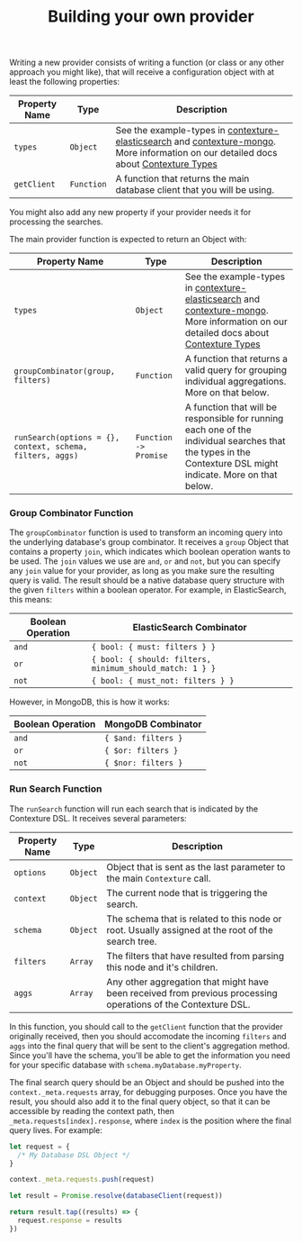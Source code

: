 ﻿---
title: Building your own provider
---

Writing a new provider consists of writing a function (or class or
any other approach you might like), that will receive a configuration
object with at least the following properties:

| Property Name | Type       | Description                                                                                                                                                                                                                                                                   |
| ------------- | ---------- | ----------------------------------------------------------------------------------------------------------------------------------------------------------------------------------------------------------------------------------------------------------------------------- |
| `types`       | `Object`   | See the example-types in [contexture-elasticsearch](https://github.com/smartprocure/contexture-elasticsearch) and [contexture-mongo](https://github.com/smartprocure/contexture-mongo). More information on our detailed docs about [Contexture Types](../types/diy-types.md) |
| `getClient`   | `Function` | A function that returns the main database client that you will be using.                                                                                                                                                                                                      |

You might also add any new property if your provider needs it for
processing the searches.

The main provider function is expected to return an Object with:

| Property Name                                             | Type                  | Description                                                                                                                                                                                                                                                                   |
| --------------------------------------------------------- | --------------------- | ----------------------------------------------------------------------------------------------------------------------------------------------------------------------------------------------------------------------------------------------------------------------------- |
| `types`                                                   | `Object`              | See the example-types in [contexture-elasticsearch](https://github.com/smartprocure/contexture-elasticsearch) and [contexture-mongo](https://github.com/smartprocure/contexture-mongo). More information on our detailed docs about [Contexture Types](../types/diy-types.md) |
| `groupCombinator(group, filters)`                         | `Function`            | A function that returns a valid query for grouping individual aggregations. More on that below.                                                                                                                                                                               |
| `runSearch(options = {}, context, schema, filters, aggs)` | `Function -> Promise` | A function that will be responsible for running each one of the individual searches that the types in the Contexture DSL might indicate. More on that below.                                                                                                                  |

### Group Combinator Function

The `groupCombinator` function is used to transform an incoming query
into the underlying database's group combinator. It receives a `group`
Object that contains a property `join`, which indicates which boolean
operation wants to be used. The `join` values we use are `and`, `or`
and `not`, but you can specify any `join` value for your provider, as
long as you make sure the resulting query is valid. The result should
be a native database query structure with the given `filters` within a
boolean operator. For example, in ElasticSearch, this means:

| Boolean Operation | ElasticSearch Combinator                                 |
| ----------------- | -------------------------------------------------------- |
| `and`             | `{ bool: { must: filters } }`                            |
| `or`              | `{ bool: { should: filters, minimum_should_match: 1 } }` |
| `not`             | `{ bool: { must_not: filters } }`                        |

However, in MongoDB, this is how it works:

| Boolean Operation | MongoDB Combinator  |
| ----------------- | ------------------- |
| `and`             | `{ $and: filters }` |
| `or`              | `{ $or: filters }`  |
| `not`             | `{ $nor: filters }` |

### Run Search Function

The `runSearch` function will run each search that is indicated by the
Contexture DSL. It receives several parameters:

| Property Name | Type     | Description                                                                                                    |
| ------------- | -------- | -------------------------------------------------------------------------------------------------------------- |
| `options`     | `Object` | Object that is sent as the last parameter to the main `Contexture` call.                                       |
| `context`     | `Object` | The current node that is triggering the search.                                                                |
| `schema`      | `Object` | The schema that is related to this node or root. Usually assigned at the root of the search tree.              |
| `filters`     | `Array`  | The filters that have resulted from parsing this node and it's children.                                       |
| `aggs`        | `Array`  | Any other aggregation that might have been received from previous processing operations of the Contexture DSL. |

In this function, you should call to the `getClient` function that the
provider originally received, then you should accomodate the incoming
`filters` and `aggs` into the final query that will be sent to the
client's aggregation method. Since you'll have the schema, you'll be
able to get the information you need for your specific database with
`schema.myDatabase.myProperty`.

The final search query should be an Object and should be pushed into
the `context._meta.requests` array, for debugging purposes. Once you have
the result, you should also add it to the final query object, so that
it can be accessible by reading the context path, then
`_meta.requests[index].response`, where `index` is the position where
the final query lives. For example:

```javascript
let request = {
  /* My Database DSL Object */
}

context._meta.requests.push(request)

let result = Promise.resolve(databaseClient(request))

return result.tap((results) => {
  request.response = results
})
```
